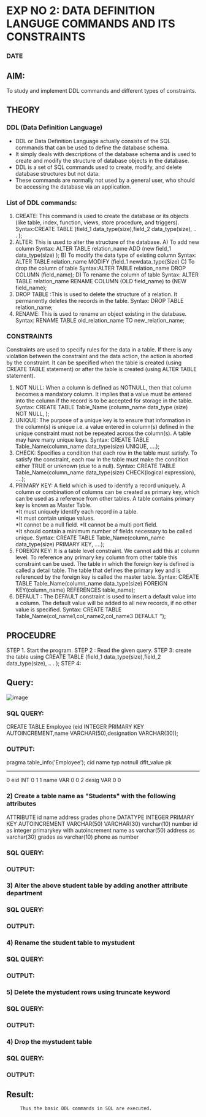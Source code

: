 # EXP NO 2: DATA DEFINITION LANGUGE COMMANDS AND ITS CONSTRAINTS
### DATE
## AIM:
 To study and implement DDL commands and different types of constraints.

## THEORY
### DDL (Data Definition Language)
* DDL or Data Definition Language actually consists of the SQL commands that can be used to define the database schema.
* It simply deals with descriptions of the database schema and is used to create and modify the structure of database objects in the database.
* DDL is a set of SQL commands used to create, modify, and delete database structures but not data.
* These commands are normally not used by a general user, who should be accessing the database via an application.
### List of DDL commands: 
1. CREATE: This command is used to create the database or its objects (like table, index, function, views, store procedure, and triggers).
   Syntax:CREATE TABLE (field_1 data_type(size),field_2 data_type(size), .. . );
2. ALTER: This is used to alter the structure of the database.
   A) To add new column
   Syntax: ALTER TABLE relation_name ADD (new field_1 data_type(size) );
   B) To modify the data type of existing column
   Syntax: ALTER TABLE relation_name MODIFY (field_1 newdata_type(Size)
   C) To drop the column of table
    Syntax:ALTER TABLE relation_name DROP COLUMN (field_name); 
   D) To rename the column of table
   Syntax: ALTER TABLE relation_name RENAME COLUMN (OLD field_name) to (NEW field_name);
3. DROP TABLE :This is used to delete the structure of a relation. It permanently deletes the records in the table.
   Syntax: DROP TABLE relation_name;
4. RENAME: This is used to rename an object existing in the database.
   Syntax: RENAME TABLE old_relation_name TO new_relation_name;     
### CONSTRAINTS
Constraints are used to specify rules for the data in a table. If there is any violation between the constraint and the data action, the action is aborted by the constraint. It can be specified when the table is created (using CREATE TABLE statement) or after the table is created (using ALTER TABLE statement). 
1. NOT NULL:
   When a column is defined as NOTNULL, then that column becomes a mandatory column. It implies that a value must be entered into the column if the record is to be accepted for storage in the table. 
Syntax:
 CREATE TABLE Table_Name (column_name data_type (size) NOT NULL, );
2. UNIQUE: The purpose of a unique key is to ensure that information in the column(s) is unique i.e. a value entered in column(s) defined in the unique constraint must not be repeated across the column(s). A table may have many unique keys. 
Syntax:
CREATE TABLE Table_Name(column_name data_type(size) UNIQUE, ….);
3. CHECK: Specifies a condition that each row in the table must satisfy. To satisfy the constraint, each row in the table must make the condition either TRUE or unknown (due to a null). 
Syntax:
CREATE TABLE Table_Name(column_name data_type(size) CHECK(logical expression), ….); 
4. PRIMARY KEY: A field which is used to identify a record uniquely. A column or combination of columns can be created as primary key, which can be used as a reference from other tables. A table contains primary key is known as Master Table.  
*It must uniquely identify each record in a table.  
*It must contain unique values.  
*It cannot be a null field. 
*It cannot be a multi port field.  
*It should contain a minimum number of fields necessary to be called unique. 
Syntax:
CREATE TABLE Table_Name(column_name data_type(size) PRIMARY KEY, ….);
5. FOREIGN KEY: It is a table level constraint. We cannot add this at column level. To reference any primary key column from other table this constraint can be used. The table in which the foreign key is defined is called a detail table. The table that defines the primary key and is referenced by the foreign key is called the master table. 
Syntax:
CREATE TABLE Table_Name(column_name data_type(size) FOREIGN KEY(column_name) REFERENCES table_name);
6. DEFAULT : The DEFAULT constraint is used to insert a default value into a column. The default value will be added to all new records, if no other value is specified. 
Syntax:
CREATE TABLE Table_Name(col_name1,col_name2,col_name3 DEFAULT ‘’);
## PROCEUDRE
STEP 1. Start the program. 
STEP 2 : Read the given query.
STEP 3: create the table using 
        CREATE TABLE (field_1 data_type(size),field_2 data_type(size), .. . );
STEP 4: 

## Query:
![image](https://github.com/UmaRani-Github/DBMS_NEW_EVEN23-24/assets/144427076/908acbce-7e1f-49ca-b8b5-9dca4e8aef38)
### SQL QUERY:
CREATE TABLE Employee (eid INTEGER PRIMARY KEY AUTOINCREMENT,name VARCHAR(50),designation VARCHAR(30));
### OUTPUT:
pragma table_info('Employee');
cid    name   typ  notnull     dflt_value  pk
-----  -----  ---  ----------  ----------  ----------
0      eid    INT  0                       1
1      name   VAR  0                       0
2      desig  VAR  0                       0

### 2) Create a table name as "Students" with the following attributes
ATTRIBUTE	id	name	address	grades	phone
DATATYPE	INTEGER PRIMARY KEY AUTOINCREMENT	VARCHAR(50)	VARCHAR(30)	varchar(10)	number
id as integer primarykey with autoincrement
name as varchar(50)
address as varchar(30)
grades as varchar(10)
phone as number

### SQL QUERY: 


### OUTPUT:

### 3) Alter the above student table by adding another attribute department

### SQL QUERY: 

### OUTPUT:

### 4) Rename the student table to mystudent

### SQL QUERY: 



### OUTPUT:

### 5) Delete the mystudent rows using truncate keyword

### SQL QUERY: 


### OUTPUT:
### 4) Drop the mystudent table
 
### SQL QUERY: 


### OUTPUT:








## Result:
         Thus the basic DDL commands in SQL are executed. 



